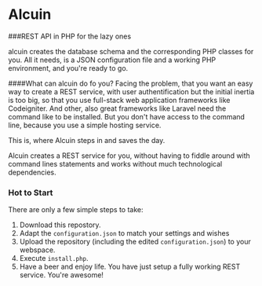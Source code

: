 # Alcuin
###REST API in PHP for the lazy ones

alcuin creates the database schema and the corresponding PHP classes for you. All it needs, is a JSON configuration file and a working PHP environment, and you're ready to go.

####What can alcuin do fo you?
Facing the problem, that you want an easy way to create a REST service, with user authentification but the initial inertia is too big, so that you use full-stack web application frameworks like Codeigniter. And other, also great frameworks like Laravel need the command like to be installed. But you don't have access to the command line, because you use a simple hosting service.

This is, where Alcuin steps in and saves the day.

Alcuin creates a REST service for you, without having to fiddle around with command lines statements and works without much technological dependencies.

### Hot to Start

There are only a few simple steps to take:
1. Download this repostory.
2. Adapt the `configuration.json` to match your settings and wishes
3. Upload the repository (including the edited `configuration.json`) to your webspace.
4. Execute `install.php`.
5. Have a beer and enjoy life. You have just setup a fully working REST service. You're awesome!